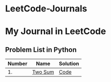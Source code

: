 # LeetCode-Journals
My Journal in LeetCode
===

## Problem List in Python
| Number | Name | Solution |
|--------|------|----------|
|1.|[Two Sum](https://leetcode.com/problems/two-sum/) | [Code](./ProblemList/tes.py)
